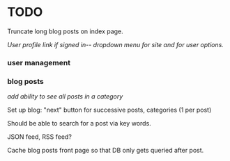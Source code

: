 # TODO


Truncate long blog posts on index page.



*User profile link if signed in-- dropdown menu for site and for user options.*



### user management


### blog posts

*add ability to see all posts in a category*

Set up blog: "next" button for successive posts, categories (1 per post)

Should be able to search for a post via key words.

JSON feed, RSS feed?

Cache blog posts front page so that DB only gets queried after post.
